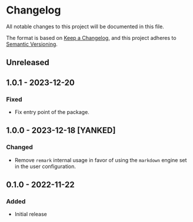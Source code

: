 # Changelog

All notable changes to this project will be documented in this file.

The format is based on [Keep a Changelog](https://keepachangelog.com/en/1.0.0/),
and this project adheres to [Semantic Versioning](https://semver.org/spec/v2.0.0.html).

## Unreleased

## 1.0.1 - 2023-12-20

### Fixed

* Fix entry point of the package.

## 1.0.0 - 2023-12-18 [YANKED]

### Changed

* Remove `remark` internal usage in favor of using the `markdown` engine set in the user configuration.

## 0.1.0 - 2022-11-22

### Added

* Initial release
